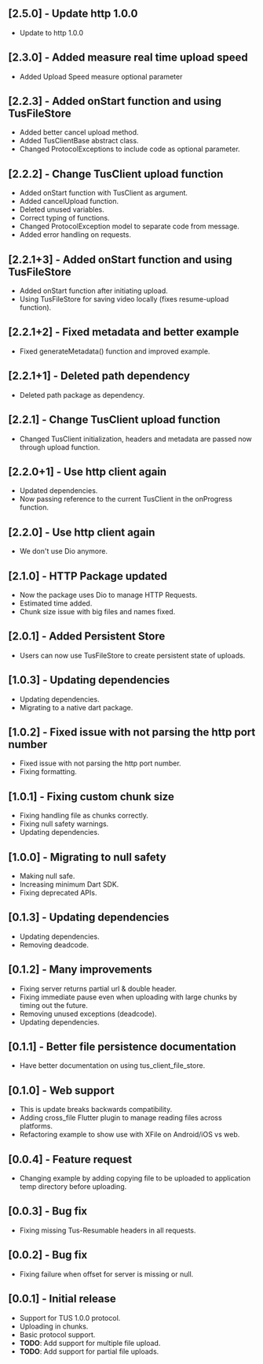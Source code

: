 ## [2.5.0] - Update http 1.0.0

- Update to http 1.0.0

## [2.3.0] - Added measure real time upload speed

- Added Upload Speed measure optional parameter

## [2.2.3] - Added onStart function and using TusFileStore

- Added better cancel upload method.
- Added TusClientBase abstract class.
- Changed ProtocolExceptions to include code as optional parameter.

## [2.2.2] - Change TusClient upload function

- Added onStart function with TusClient as argument.
- Added cancelUpload function.
- Deleted unused variables.
- Correct typing of functions.
- Changed ProtocolException model to separate code from message.
- Added error handling on requests.

## [2.2.1+3] - Added onStart function and using TusFileStore

- Added onStart function after initiating upload.
- Using TusFileStore for saving video locally (fixes resume-upload function).

## [2.2.1+2] - Fixed metadata and better example

- Fixed generateMetadata() function and improved example.

## [2.2.1+1] - Deleted path dependency

- Deleted path package as dependency.

## [2.2.1] - Change TusClient upload function

- Changed TusClient initialization, headers and metadata are passed now through upload function.

## [2.2.0+1] - Use http client again

- Updated dependencies.
- Now passing reference to the current TusClient in the onProgress function.

## [2.2.0] - Use http client again

- We don't use Dio anymore.

## [2.1.0] - HTTP Package updated

- Now the package uses Dio to manage HTTP Requests.
- Estimated time added.
- Chunk size issue with big files and names fixed.

## [2.0.1] - Added Persistent Store

- Users can now use TusFileStore to create persistent state of uploads.

## [1.0.3] - Updating dependencies

- Updating dependencies.
- Migrating to a native dart package.

## [1.0.2] - Fixed issue with not parsing the http port number

- Fixed issue with not parsing the http port number.
- Fixing formatting.

## [1.0.1] - Fixing custom chunk size

- Fixing handling file as chunks correctly.
- Fixing null safety warnings.
- Updating dependencies.

## [1.0.0] - Migrating to null safety

- Making null safe.
- Increasing minimum Dart SDK.
- Fixing deprecated APIs.

## [0.1.3] - Updating dependencies

- Updating dependencies.
- Removing deadcode.

## [0.1.2] - Many improvements

- Fixing server returns partial url & double header.
- Fixing immediate pause even when uploading with large chunks by timing out the future.
- Removing unused exceptions (deadcode).
- Updating dependencies.

## [0.1.1] - Better file persistence documentation

- Have better documentation on using tus_client_file_store.

## [0.1.0] - Web support

- This is update breaks backwards compatibility.
- Adding cross_file Flutter plugin to manage reading files across platforms.
- Refactoring example to show use with XFile on Android/iOS vs web.

## [0.0.4] - Feature request

- Changing example by adding copying file to be uploaded to application temp directory before uploading.

## [0.0.3] - Bug fix

- Fixing missing Tus-Resumable headers in all requests.

## [0.0.2] - Bug fix

- Fixing failure when offset for server is missing or null.

## [0.0.1] - Initial release

- Support for TUS 1.0.0 protocol.
- Uploading in chunks.
- Basic protocol support.
- **TODO**: Add support for multiple file upload.
- **TODO**: Add support for partial file uploads.
